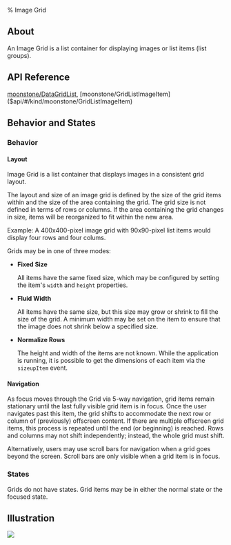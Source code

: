 ﻿% Image Grid

## About

An Image Grid is a list container for displaying images or list items (list
groups).

## API Reference

[moonstone/DataGridList]($api/#/kind/moonstone/DataGridList),
[moonstone/GridListImageItem]($api/#/kind/moonstone/GridListImageItem)

## Behavior and States

### Behavior

#### Layout

Image Grid is a list container that displays images in a consistent grid layout.

The layout and size of an image grid is defined by the size of the grid items
within and the size of the area containing the grid.  The grid size is not
defined in terms of rows or columns.  If the area containing the grid changes in
size, items will be reorganized to fit within the new area.

Example: A 400x400-pixel image grid with 90x90-pixel list items would display
four rows and four colums.

Grids may be in one of three modes:

* **Fixed Size**

    All items have the same fixed size, which may be configured by setting the
    item's `width` and `height` properties.

* **Fluid Width**

    All items have the same size, but this size may grow or shrink to fill the
    size of the grid.  A minimum width may be set on the item to ensure that the
    image does not shrink below a specified size.

* **Normalize Rows**

    The height and width of the items are not known.  While the application is
    running, it is possible to get the dimensions of each item via the
    `sizeupItem` event.

#### Navigation

As focus moves through the Grid via 5-way navigation, grid items remain
stationary until the last fully visible grid item is in focus.  Once the user
navigates past this item, the grid shifts to accommodate the next row or column
of (previously) offscreen content.  If there are multiple offscreen grid items,
this process is repeated until the end (or beginning) is reached.  Rows and
columns may not shift independently; instead, the whole grid must shift.

Alternatively, users may use scroll bars for navigation when a grid goes beyond
the screen.  Scroll bars are only visible when a grid item is in focus.

### States

Grids do not have states.  Grid items may be in either the normal state or the
focused state.

## Illustration

![](../../assets/dg-controls-image-grid.png)
